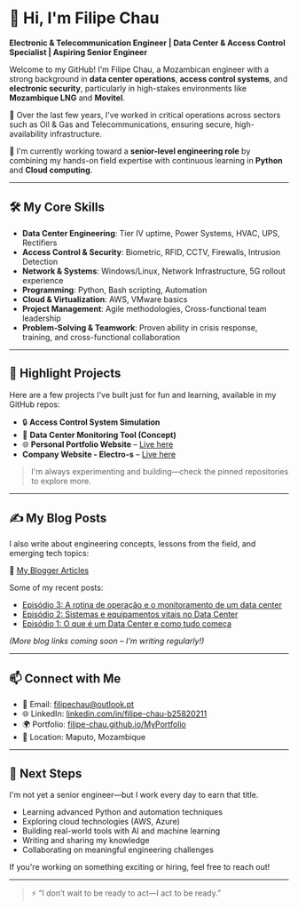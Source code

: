 # 👋 Hi, I'm Filipe Chau

**Electronic & Telecommunication Engineer | Data Center & Access Control Specialist | Aspiring Senior Engineer**

Welcome to my GitHub! I'm Filipe Chau, a Mozambican engineer with a strong background in **data center operations**, **access control systems**, and **electronic security**, particularly in high-stakes environments like **Mozambique LNG** and **Movitel**.

🔐 Over the last few years, I've worked in critical operations across sectors such as Oil & Gas and Telecommunications, ensuring secure, high-availability infrastructure.

🧠 I'm currently working toward a **senior-level engineering role** by combining my hands-on field expertise with continuous learning in **Python** and **Cloud computing**.

---

## 🛠️ My Core Skills

- **Data Center Engineering**: Tier IV uptime, Power Systems, HVAC, UPS, Rectifiers
- **Access Control & Security**: Biometric, RFID, CCTV, Firewalls, Intrusion Detection
- **Network & Systems**: Windows/Linux, Network Infrastructure, 5G rollout experience
- **Programming**: Python, Bash scripting, Automation
- **Cloud & Virtualization**: AWS, VMware basics
- **Project Management**: Agile methodologies, Cross-functional team leadership
- **Problem-Solving & Teamwork**: Proven ability in crisis response, training, and cross-functional collaboration

---

## 📌 Highlight Projects

Here are a few projects I've built just for fun and learning, available in my GitHub repos:

- 🔒 **Access Control System Simulation**
- 🧠 **Data Center Monitoring Tool (Concept)**
- 🌐 **Personal Portfolio Website** – [Live here](https://filipe-chau.github.io/MyPortfolio/)
-  **Company Website - Electro-s** – [Live here](https://https://electro-s.co.mz/)

> I'm always experimenting and building—check the pinned repositories to explore more.

---

## ✍️ My Blog Posts

I also write about engineering concepts, lessons from the field, and emerging tech topics:

📖 [My Blogger Articles](https://mozitroom.blogspot.com/search/label/filipe-chau)

Some of my recent posts:
- [Episódio 3: A rotina de operação e o monitoramento de um data center](https://mozitroom.blogspot.com/2025/06/episodio-3-rotina-de-operacao-e-o.html)
- [Episódio 2: Sistemas e equipamentos vitais no Data Center](https://mozitroom.blogspot.com/2025/06/episodio-2-sistemas-e-equipamentos.html)
- [Episódio 1: O que é um Data Center e como tudo começa](https://mozitroom.blogspot.com/2025/06/episodio-1-o-que-e-um-data-center-e.html)

*(More blog links coming soon – I'm writing regularly!)*

---

## 📫 Connect with Me

- 📧 Email: [filipechau@outlook.pt](mailto:filipechau@outlook.pt)
- 🌐 LinkedIn: [linkedin.com/in/filipe-chau-b25820211](https://www.linkedin.com/in/filipe-chau-b25820211)
- 🌍 Portfolio: [filipe-chau.github.io/MyPortfolio](https://filipe-chau.github.io/MyPortfolio)
- 📍 Location: Maputo, Mozambique

---

## 🎯 Next Steps

I'm not yet a senior engineer—but I work every day to earn that title.

- Learning advanced Python and automation techniques
- Exploring cloud technologies (AWS, Azure)
- Building real-world tools with AI and machine learning
- Writing and sharing my knowledge
- Collaborating on meaningful engineering challenges

If you're working on something exciting or hiring, feel free to reach out!

---

> ⚡ “I don’t wait to be ready to act—I act to be ready.”

